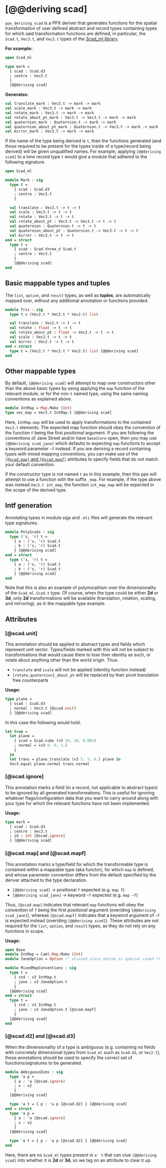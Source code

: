 # [@@deriving scad]
`ppx_deriving_scad` is a PPX deriver that generates functions for the spatial
transformation of user defined abstract and record types containing types for
which said transformation functions are defined, in particular, the `Scad.t`,
`Vec3.t`, and `Vec2.t` types of the [Scad_ml library](https://github.com/namachan10777/scad-ml).

**For example:**
```ocaml
open Scad_ml

type mark =
  { scad : Scad.d3
  ; centre : Vec3.t
  }
  [@@deriving scad]
```
**Generates:**
```ocaml
val translate_mark : Vec3.t -> mark -> mark
val scale_mark : Vec3.t -> mark -> mark
val rotate_mark : Vec3.t -> mark -> mark
val rotate_about_pt_mark : Vec3.t -> Vec3.t -> mark -> mark
val quaternion_mark : Quaternion.t -> mark -> mark
val quaternion_about_pt_mark : Quaternion.t -> Vec3.t -> mark -> mark
val mirror_mark : Vec3.t -> mark -> mark
```

If the name of the type being derived is `t`, then the functions generated (and
those required to be present for the types inside of a type/record being
derived) will be given unqualified names. For example, applying `[@@deriving scad]`
to a lone record type `t` would give a module that adhered to the
following signature.

``` ocaml
open Scad_ml

module Mark : sig
  type t =
    { scad : Scad.d3
    ; centre : Vec3.t
    }

  val translate : Vec3.t -> t -> t
  val scale : Vec3.t -> t -> t
  val rotate : Vec3.t -> t -> t
  val rotate_about_pt : Vec3.t -> Vec3.t -> t -> t
  val quaternion : Quaternion.t -> t -> t
  val quaternion_about_pt : Quaternion.t -> Vec3.t -> t -> t
  val mirror : Vec3.t -> t -> t
end = struct
  type t =
    { scad : Scad.three_d Scad.t
    ; centre : Vec3.t
    }
    [@@deriving scad]
end
```

## Basic mappable types and tuples
The `list`, `option`, and `result` types, as well as **tuples**, are automatically
mapped over, without any additional annotation or functions provided.
``` ocaml
module Tris : sig
  type t = (Vec2.t * Vec2.t * Vec2.t) list

  val translate : Vec2.t -> t -> t
  val rotate : float -> t -> t
  val rotate_about_pt : float -> Vec2.t -> t -> t
  val scale : Vec2.t -> t -> t
  val mirror : Vec2.t -> t -> t
end = struct
  type t = (Vec2.t * Vec2.t * Vec2.t) list [@@deriving scad]
end
```

## Other mappable types
By default, `[@@deriving scad]` will attempt to map over constructors other than
the above basic types by using applying the `map` function of the relevant
module, or for the non-`t` named type, using the same naming conventions as
explained above.
``` ocaml
module IntMap = Map.Make (Int)
type vec_map = Vec3.t IntMap.t [@@deriving scad]
```
Here, `IntMap.map` will be used to apply transformations to the contained
`Vec3.t` elements. The expected map function should obey the convention of the
function `f` being the first *positional* argument. If you are following the
conventions of Jane Street and/or have `base`/`core` open, then you may use
`[@@deriving scad_jane]` which defaults to expecting `map` functions to accept a
keyword parameter `~f` instead. If you are deriving a record containing types
with mixed mapping conventions, you can make use of the [`[@scad.map]` and
`[@scad.mapf]`](#scadmap-and-scadmapf) attributes to specify fields that
do not match your default convention.

If the constructor type is not named `t` as in this example, then this ppx will
attempt to use a function with the suffix `_map`. For example, if the type above
was instead `Vec3.t int_map`, the function `int_map_map` will be expected in the
scope of the derived type.

## Intf generation
Annotating types in module sigs and `.mli` files will generate the relevant type signatures.
``` ocaml
module PolyScads : sig
  type ('s, 'r) t =
    { a : ('s, 'r) Scad.t
    ; b : ('s, 'r) Scad.t
    } [@@deriving scad]
end = struct
  type ('s, 'r) t =
    { a : ('s, 'r) Scad.t
    ; b : ('s, 'r) Scad.t
    } [@@deriving scad]
end
```

Note that this is also an example of polymorphism over the dimensionality of the
`Scad_ml.Scad.t` type. Of course, when the type could be either **2d** or **3d**, only
**2d** transformations will be available (translation, rotation, scaling, and
mirroring), as in the mappable type example.

## Attributes
### [@scad.unit]
This annotation should be applied to abstract types and fields which represent
unit vector. Types/fields marked with this will not be subject to
transformations that would cause them to lose thier identity as such, or rotate
about anything other than the world origin. Thus:

  - `translate` and `scale` will not be applied (identity function instead)
  - `{rotate,quaternion}_about_pt` will be replaced by their pivot translation
    free counterparts

**Usage:**
``` ocaml
type plane =
  { scad : Scad.d3
  ; normal : Vec3.t [@scad.unit]
  } [@@deriving scad]
```
In this case the following would hold:
``` ocaml
let true =
  let plane =
    { scad = Scad.cube (v3 10. 10. 0.001)
    ; normal = (v3 0. 0. 1.)
    }
  in
  let trans = plane_translate (v3 5. 5. 0.) plane in
  Vec3.equal plane.normal trans.normal
```

### [@scad.ignore]
This annotation marks a field (in a record, not applicable to abstract types) to
be ignored by all generated transformations. This is useful for ignoring
whatever flags/configuration data that you want to carry around along with your
type for which the relevant functions have not been implemented.

**Usage:**
``` ocaml
type mark =
  { scad : Scad.d3
  ; centre : Vec3.t
  ; id : int [@scad.ignore]
  } [@@deriving scad]
```

### [@scad.map] and [@scad.mapf]
This annotation marks a type/field for which the transformable type is contained
within a mappable type (aka functor), for which `map` is defined, and whose
parameter convention differs from the default specified by the deriver attached
to the type declaration.

  - `[@@deriving scad]` -> positional `f` expected (e.g. `map f`)
  - `[@@deriving scad_jane]` -> keyword `~f` expected (e.g. `map ~f`)

Thus, `[@scad.map]` indicates that relevant `map` functions will obey the
convention of `f` being the first *positional* argument (overiding `[@@deriving
scad_jane]`), whereas `[@scad.mapf]` indicates that a keyword argument of `~f`
is expected instead (overiding `[@@deriving scad]`). These attributes are not
required for the `list`, `option`, and `result` types, as they do not rely on
any functions in scope.

**Usage:**
``` ocaml
open Base
module IntMap = Caml.Map.Make (Int)
module JaneOption = Option (* aliased since option is special cased *)

module MixedMapConventions : sig
  type t =
    { std : v3 IntMap.t
    ; jane : v3 JaneOption.t
    }
  [@@deriving scad]
end = struct
  type t =
    { std : v3 IntMap.t
    ; jane : v3 JaneOption.t [@scad.mapf]
    }
  [@@deriving scad]
end
```

### [@scad.d2] and [@scad.d3]

When the dimensionality of a type is ambiguous (e.g. containing no fields with
concretely dimensional types from `Scad_ml` such as `Scad.d3`, or `Vec2.t`), these
annotations should be used to specify the correct set of functions/signatures to be
generated.

```ocaml
module AmbiguousDims : sig
  type 'a p =
    { a : 'a [@scad.ignore]
    ; v : v2
    }
  [@@deriving scad]

  type 'a t = { p : 'a p [@scad.d2] } [@@deriving scad]
end = struct
  type 'a p =
    { a : 'a [@scad.ignore]
    ; v : v2
    }
  [@@deriving scad]

  type 'a t = { p : 'a p [@scad.d2] } [@@deriving scad]
end
```

Here, there are no `Scad_ml` types present in `a' t` that can clue
`[@@deriving scad]` into whether it is **2d** or **3d**, so we tag on an attribute
to clear it up.
